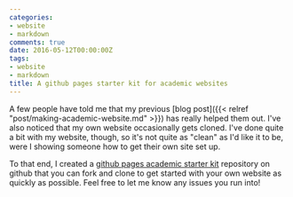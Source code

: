 ```yaml
---
categories:
- website
- markdown
comments: true
date: 2016-05-12T00:00:00Z
tags:
- website
- markdown
title: A github pages starter kit for academic websites
---
```


A few people have told me that my previous
[blog post]({{< relref "post/making-academic-website.md" >}}) has really
helped them out. I've also noticed that my own website occasionally
gets cloned. I've done quite a bit with my website, though, so it's
not quite as "clean" as I'd like it to be, were I showing someone how
to get their own site set up. 

To that end, I created a
[github pages academic starter kit](https://github.com/jabranham/github-pages-academic-starter-kit)
repository on github that you can fork and clone to get started with
your own website as quickly as possible. Feel free to let me know any
issues you run into! 
